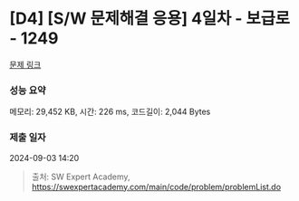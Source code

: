 # [D4] [S/W 문제해결 응용] 4일차 - 보급로 - 1249 

[문제 링크](https://swexpertacademy.com/main/code/problem/problemDetail.do?contestProbId=AV15QRX6APsCFAYD) 

### 성능 요약

메모리: 29,452 KB, 시간: 226 ms, 코드길이: 2,044 Bytes

### 제출 일자

2024-09-03 14:20



> 출처: SW Expert Academy, https://swexpertacademy.com/main/code/problem/problemList.do